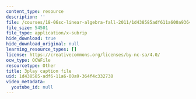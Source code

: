 ```yaml
---
content_type: resource
description: ''
file: /courses/18-06sc-linear-algebra-fall-2011/1d438585adf611a600a9364f4c332738_osh80YCg_GM.srt
file_size: 54501
file_type: application/x-subrip
hide_download: true
hide_download_original: null
learning_resource_types: []
license: https://creativecommons.org/licenses/by-nc-sa/4.0/
ocw_type: OCWFile
resourcetype: Other
title: 3play caption file
uid: 1d438585-adf6-11a6-00a9-364f4c332738
video_metadata:
  youtube_id: null
---
```

